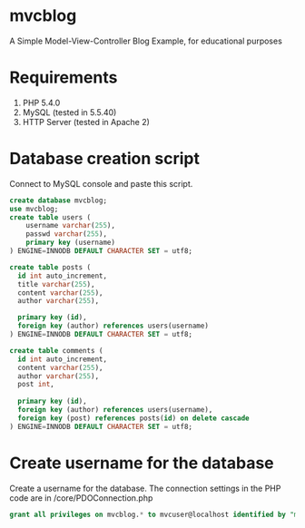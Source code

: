 mvcblog
=======

A Simple Model-View-Controller Blog Example, for educational purposes


# Requirements
1. PHP 5.4.0
2. MySQL (tested in 5.5.40)
3. HTTP Server (tested in Apache 2)

# Database creation script
Connect to MySQL console and paste this script.
```sql
create database mvcblog;
use mvcblog;
create table users ( 
    username varchar(255), 
    passwd varchar(255), 
    primary key (username) 
) ENGINE=INNODB DEFAULT CHARACTER SET = utf8;

create table posts ( 
  id int auto_increment, 
  title varchar(255),
  content varchar(255), 
  author varchar(255), 

  primary key (id), 
  foreign key (author) references users(username)
) ENGINE=INNODB DEFAULT CHARACTER SET = utf8;

create table comments (
  id int auto_increment,   
  content varchar(255), 
  author varchar(255), 
  post int, 
  
  primary key (id),  
  foreign key (author) references users(username), 
  foreign key (post) references posts(id) on delete cascade
) ENGINE=INNODB DEFAULT CHARACTER SET = utf8;
```
# Create username for the database
Create a username for the database. The connection settings in the PHP code are in /core/PDOConnection.php
```sql
grant all privileges on mvcblog.* to mvcuser@localhost identified by "mvcblogpass";
```